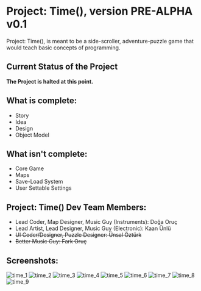 # Project: Time(), version PRE-ALPHA v0.1

Project: Time(), is meant to be a side-scroller, adventure-puzzle game that would teach basic concepts of programming.

## Current Status of the Project
**The Project is halted at this point.**

## What is complete:
  * Story
  * Idea
  * Design
  * Object Model
  
## What isn't complete:
  * Core Game
  * Maps
  * Save-Load System
  * User Settable Settings
  
## Project: Time() Dev Team Members:
  * Lead Coder, Map Designer, Music Guy (Instruments): Doğa Oruç
  * Lead Artist, Lead Designer, Music Guy (Electronic): Kaan Ünlü
  * ~~UI Coder/Designer, Puzzle Designer: Ünsal Öztürk~~
  * ~~Better Music Guy: Fark Oruç~~

## Screenshots:
![time_1](https://user-images.githubusercontent.com/25724155/55772292-4b824900-5a94-11e9-84e7-696af32a5042.png)
![time_2](https://user-images.githubusercontent.com/25724155/55772293-4b824900-5a94-11e9-87ef-e749a93400c6.png)
![time_3](https://user-images.githubusercontent.com/25724155/55772294-4c1adf80-5a94-11e9-8f21-5e4c2b48518c.png)
![time_4](https://user-images.githubusercontent.com/25724155/55772295-4c1adf80-5a94-11e9-9d8f-6dbe04d9f46e.png)
![time_5](https://user-images.githubusercontent.com/25724155/55772297-4c1adf80-5a94-11e9-9043-52a7ed9bdfd5.png)
![time_6](https://user-images.githubusercontent.com/25724155/55772298-4c1adf80-5a94-11e9-8ebd-a9837e935bb9.png)
![time_7](https://user-images.githubusercontent.com/25724155/55772299-4cb37600-5a94-11e9-9974-fd2261ef07dd.png)
![time_8](https://user-images.githubusercontent.com/25724155/55772300-4cb37600-5a94-11e9-887b-7e4376e72a48.png)
![time_9](https://user-images.githubusercontent.com/25724155/55772301-4cb37600-5a94-11e9-804d-21a79a79e2e3.png)